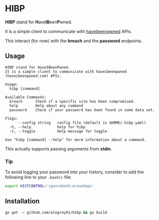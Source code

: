 # HIBP

**HIBP** stand for **H**ave**IB**een**P**wned.

It is a simple client to communicate with [haveibeenpwned](haveibeenpwned.com) APIs.

This interact (for now) with the **breach** and the **password** endpoints.

## Usage

```
HIBP stand for HaveIBeenPwned.
It is a simple client to communicate with haveibeenpwned (haveibeenpwned.com) APIs.

Usage:
  hibp [command]

Available Commands:
  breach      Check if a specific site has been compromised.
  help        Help about any command
  password    Check if your password has been found in some data set.

Flags:
      --config string   config file (default is $HOME/.hibp.yaml)
  -h, --help            help for hibp
  -t, --toggle          Help message for toggle

Use "hibp [command] --help" for more information about a command.
```

This actually supports passing arguments from **stdin**.

### Tip

To avoid logging your password into your history, consider to add the following line to your `.bashrc` file:

```bash
export HISTCONTROL='ignoreboth:erasedups'
```

## Installation

``` bash
go get -v github.com/alegrey91/hibp && go build
```

